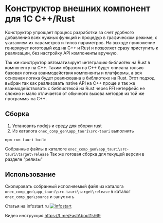 # Конструктор внешних компонент для 1С C++/Rust

Конструктор упрощает процесс разработки за счет удобного добавления всех нужных функций и процедур в графическом режиме, с указанием их параметров и типов параметров. На выходе приложение генерирует коготовый код на С++ и Rust и позволяет сразу приступить к реализации, без настройку API компоненты вручную.

Так же конструктор автоматизирует интеграцию библиотек на Rust в компоненту на С++. Таким образом на С++ будет описана только базовая логика взаимодействия компоненты и платформы, а вся основная логика будет реализована в библиотеке на Rust. Этот подход выбран так как реализовать native API на С++ проще и так же взаимодействовать с библиотекой на Rust через FFI интерфейс не сложно и мало отличается от обычного вызова методов из той же программы на С++.

## Сборка
1. Установить nodejs и среду для сборки rust
2. Из каталога `onec_comp_gen\app_tauri\src-tauri` выполнить
```
npm run tauri build
```
Собранные файлы в каталоге `onec_comp_gen\app_tauri\src-tauri\target\release` 
Так же готовая сборка для текущей версии в разделе "релизы"
## Использование
Скопировать собранный исполняемый файл из каталога `onec_comp_gen\app_tauri\src-tauri\target\release` в каталог `onec_comp_gen\source` и запустить

Статья на infostart.ru [![Infostart](https://infostart.ru/bitrix/templates/sandbox_empty/assets/tpl/abo/img/logo.svg)](https://infostart.ru/1c/2252892/ "Статья на infostart.ru")

Видео инструкция https://t.me/FastAbout1s/69
